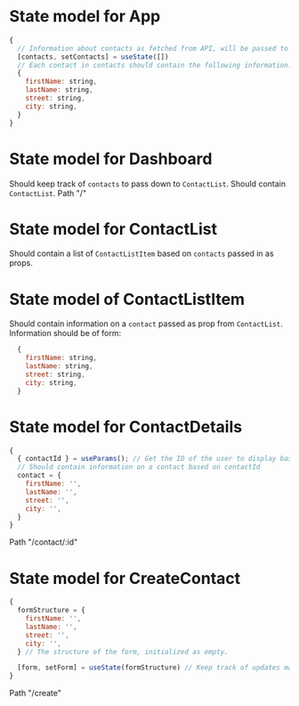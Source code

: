 # State model for App 
```js
{
  // Information about contacts as fetched from API, will be passed to other components as props
  [contacts, setContacts] = useState([]) 
  // Each contact in contacts should contain the following information:
  {
    firstName: string,
    lastName: string,
    street: string,
    city: string,
  }
}
```
# State model for Dashboard
Should keep track of `contacts` to pass down to `ContactList`.
Should contain `ContactList`.
Path "/"

# State model for ContactList
Should contain a list of `ContactListItem` based on `contacts` passed in as props.

# State model of ContactListItem
Should contain information on a `contact` passed as prop from `ContactList`.
Information should be of form:
```js
  {
    firstName: string,
    lastName: string,
    street: string,
    city: string,
  }
```

# State model for ContactDetails
```js
{
  { contactId } = useParams(); // Get the ID of the user to display based on url
  // Should contain information on a contact based on contactId
  contact = {
    firstName: '',
    lastName: '',
    street: '',
    city: '',
  }
}
```
Path "/contact/:id"

# State model for CreateContact
```js
{
  formStructure = {
    firstName: '',
    lastName: '',
    street: '',
    city: '',
  } // The structure of the form, initialized as empty.

  [form, setForm] = useState(formStructure) // Keep track of updates made to the form
}
```
Path "/create"
